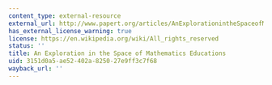 ```yaml
---
content_type: external-resource
external_url: http://www.papert.org/articles/AnExplorationintheSpaceofMathematicsEducations.html
has_external_license_warning: true
license: https://en.wikipedia.org/wiki/All_rights_reserved
status: ''
title: An Exploration in the Space of Mathematics Educations
uid: 3151d0a5-ae52-402a-8250-27e9ff3c7f68
wayback_url: ''
---
```

